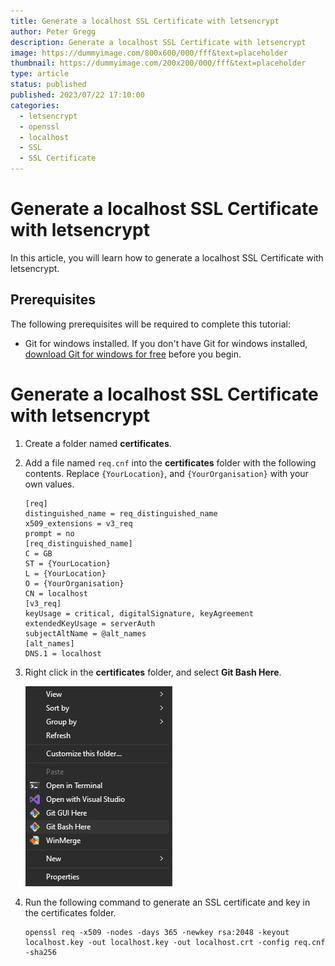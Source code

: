 ```yaml
---
title: Generate a localhost SSL Certificate with letsencrypt
author: Peter Gregg
description: Generate a localhost SSL Certificate with letsencrypt
image: https://dummyimage.com/800x600/000/fff&text=placeholder
thumbnail: https://dummyimage.com/200x200/000/fff&text=placeholder
type: article
status: published
published: 2023/07/22 17:10:00
categories: 
  - letsencrypt
  - openssl
  - localhost
  - SSL 
  - SSL Certificate
---
```


# Generate a localhost SSL Certificate with letsencrypt

In this article, you will learn how to generate a localhost SSL Certificate with letsencrypt. 

## Prerequisites

The following prerequisites will be required to complete this tutorial:
- Git for windows installed. If you don't have Git for windows installed, [download Git for windows for free](https://git-scm.com/download/win) before you begin.

# Generate a localhost SSL Certificate with letsencrypt

1. Create a folder named **certificates**.

2. Add a file named `req.cnf` into the **certificates** folder with the following contents. Replace `{YourLocation}`, and `{YourOrganisation}` with your own values.

    ```
    [req]
    distinguished_name = req_distinguished_name
    x509_extensions = v3_req
    prompt = no
    [req_distinguished_name]
    C = GB
    ST = {YourLocation}
    L = {YourLocation}
    O = {YourOrganisation}
    CN = localhost
    [v3_req]
    keyUsage = critical, digitalSignature, keyAgreement
    extendedKeyUsage = serverAuth
    subjectAltName = @alt_names
    [alt_names]
    DNS.1 = localhost
    ```

3. Right click in the **certificates** folder, and select **Git Bash Here**.

    ![GitBash Here](https://raw.githubusercontent.com/petergregg/Content/main/Blog/Images/Git/GitBash/GitBashHere.png)

4. Run the following command to generate an SSL certificate and key in the certificates folder.

    ```
    openssl req -x509 -nodes -days 365 -newkey rsa:2048 -keyout localhost.key -out localhost.key -out localhost.crt -config req.cnf -sha256
    ```